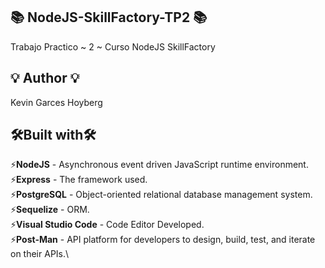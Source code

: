 ## :books: NodeJS-SkillFactory-TP2 :books:
Trabajo Practico ~ 2 ~ Curso NodeJS SkillFactory
## :bulb: **Author** :bulb:
Kevin Garces Hoyberg

## 🛠️Built with🛠️

:zap:**NodeJS** - Asynchronous event driven JavaScript runtime environment.\
:zap:**Express** - The framework used.\
:zap:**PostgreSQL** - Object-oriented relational database management system.\
:zap:**Sequelize** - ORM.\
:zap:**Visual Studio Code** - Code Editor Developed.\
:zap:**Post-Man** - API platform for developers to design, build, test, and iterate on their APIs.\

